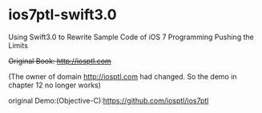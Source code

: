 # ios7ptl-swift3.0
Using Swift3.0 to Rewrite Sample Code of iOS 7 Programming Pushing the Limits    

 ~~Original Book: http://iosptl.com~~
     
(The owner of domain http://iosptl.com had changed. So the demo in chapter 12 no longer works)
 
original Demo:(Objective-C):https://github.com/iosptl/ios7ptl
